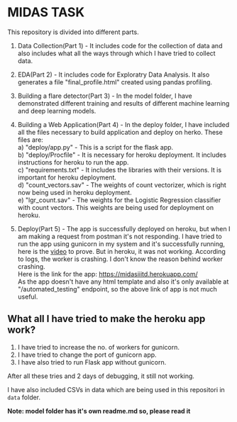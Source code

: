 # MIDAS TASK
  This repository is divided into different parts.
  
   1. Data Collection(Part 1) - It includes code for the collection of data and also includes what all the ways through which I have tried to collect data.

   2. EDA(Part 2) - It includes code for Exploratry Data Analysis. It also generates a file "final_profile.html" created using pandas profiling.

   3. Building a flare detector(Part 3) - In the model folder, I have demonstrated different training and results of different machine learning and deep learning models.

   4. Building a Web Application(Part 4) - In the deploy folder, I have included all the files necessary to build application and deploy on herko. These files are:                                                                                          
    a) "deploy/app.py" - This is a script for the flask app.                                                                   
    b) "deploy/Procfile" - It is necessary for heroku deployment. It includes instructions for heroku to run the app.          
    c) "requirements.txt" - It includes the libraries with their versions. It is important for heroku  deployment.             
    d) "count_vectors.sav" - The weights of count vectorizer, which is right now being used in heroku deployment.              
    e) "lgr_count.sav" - The weights for the Logistic Regression classifier with count vectors. This weights are being used for deployment on heroku.

   5. Deploy(Part 5) - The app is successfully deployed on heroku, but when I am making a request from postman it's not responding. I have tried to run the app using gunicorn in my system and it's successfully running, here is the [video](https://drive.google.com/open?id=1KkbIxj4mRA4iRxAqEFcLFKr1uQee3QGv) to prove. But in heroku, it was not working. According to logs, the worker is crashing. I don't know the reason behind worker crashing.                                                 
   Here is the link for the app: https://midasiiitd.herokuapp.com/                                                             
   As the app doesn't have any html template and also it's only available at "/automated_testing" endpoint, so the above link of app is not much useful.
   
   ## What all I have tried to make the heroku app work?
   1. I have tried to increase the no. of workers for gunicorn.
   2. I have tried to change the port of gunicorn app.
   3. I have also tried to run Flask app without gunicorn.

   
   After all these tries and 2 days of debugging, it still not working.
   
   I have also included CSVs in data which are being used in this repositori in ```data``` folder.

   **Note: model folder has it's own readme.md so, please read it**
    
